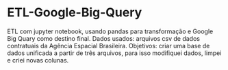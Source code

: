 # ETL-Google-Big-Query
ETL com jupyter notebook, usando pandas para transformação e Google Big Quary como destino final.
Dados usados: arquivos csv de dados contratuais da Agência Espacial Brasileira.
Objetivos: criar uma base de dados unificada a partir de três arquivos, para isso modifiquei dados, limpei e criei novas colunas.
